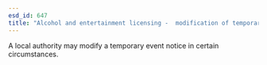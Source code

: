 ```yaml
---
esd_id: 647
title: "Alcohol and entertainment licensing -  modification of temporary event notice"
---
```


A local authority may modify a temporary event notice in certain circumstances.

